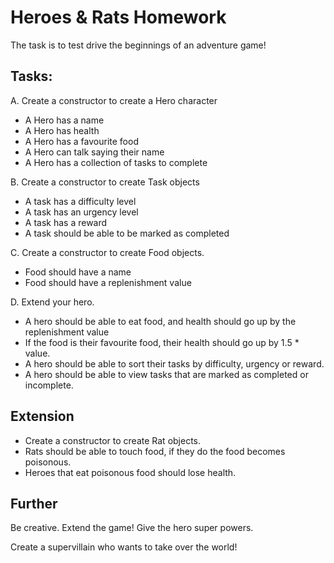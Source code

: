# Heroes & Rats Homework

The task is to test drive the beginnings of an adventure game!

## Tasks:

A.
Create a constructor to create a Hero character

- A Hero has a name
- A Hero has health
- A Hero has a favourite food
- A Hero can talk saying their name
- A Hero has a collection of tasks to complete

B. Create a constructor to create Task objects

- A task has a difficulty level
- A task has an urgency level
- A task has a reward
- A task should be able to be marked as completed

C. Create a constructor to create Food objects.

- Food should have a name
- Food should have a replenishment value

D. Extend your hero.

- A hero should be able to eat food, and health should go up by the replenishment value
- If the food is their favourite food, their health should go up by 1.5 * value.
- A hero should be able to sort their tasks by difficulty, urgency or reward.
- A hero should be able to view tasks that are marked as completed or incomplete.

## Extension
- Create a constructor to create Rat objects.
- Rats should be able to touch food,  if they do the food becomes poisonous.
- Heroes that eat poisonous food should lose health.

## Further

Be creative. Extend the game! Give the hero super powers.

Create a supervillain who wants to take over the world!
